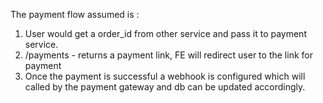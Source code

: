 The payment flow assumed is :
1. User would get a order_id from other service and pass it to payment service.
2. /payments - returns a payment link, FE will redirect user to the link for payment
3. Once the payment is successful a webhook is configured which will called by the payment gateway and db can be updated accordingly.

